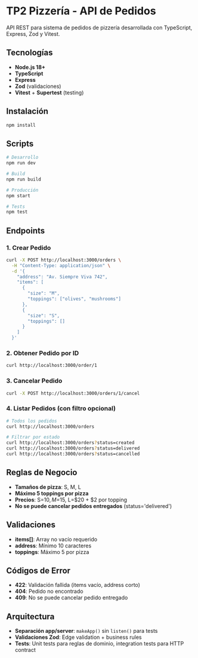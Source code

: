 # TP2 Pizzería - API de Pedidos

API REST para sistema de pedidos de pizzería desarrollada con TypeScript, Express, Zod y Vitest.

## Tecnologías

- **Node.js 18+**
- **TypeScript**
- **Express**
- **Zod** (validaciones)
- **Vitest** + **Supertest** (testing)

## Instalación

```bash
npm install
```

## Scripts

```bash
# Desarrollo
npm run dev

# Build
npm run build

# Producción
npm start

# Tests
npm test
```

## Endpoints

### 1. Crear Pedido
```bash
curl -X POST http://localhost:3000/orders \
  -H "Content-Type: application/json" \
  -d '{
    "address": "Av. Siempre Viva 742",
    "items": [
      {
        "size": "M",
        "toppings": ["olives", "mushrooms"]
      },
      {
        "size": "S",
        "toppings": []
      }
    ]
  }'
```

### 2. Obtener Pedido por ID
```bash
curl http://localhost:3000/order/1
```

### 3. Cancelar Pedido
```bash
curl -X POST http://localhost:3000/orders/1/cancel
```

### 4. Listar Pedidos (con filtro opcional)
```bash
# Todos los pedidos
curl http://localhost:3000/orders

# Filtrar por estado
curl http://localhost:3000/orders?status=created
curl http://localhost:3000/orders?status=delivered
curl http://localhost:3000/orders?status=cancelled
```

## Reglas de Negocio

- **Tamaños de pizza**: S, M, L
- **Máximo 5 toppings por pizza**
- **Precios**: S=$10, M=$15, L=$20 + $2 por topping
- **No se puede cancelar pedidos entregados** (status='delivered')

## Validaciones

- **items[]**: Array no vacío requerido
- **address**: Mínimo 10 caracteres
- **toppings**: Máximo 5 por pizza

## Códigos de Error

- **422**: Validación fallida (items vacío, address corto)
- **404**: Pedido no encontrado
- **409**: No se puede cancelar pedido entregado

## Arquitectura

- **Separación app/server**: `makeApp()` sin `listen()` para tests
- **Validaciones Zod**: Edge validation + business rules
- **Tests**: Unit tests para reglas de dominio, integration tests para HTTP contract
